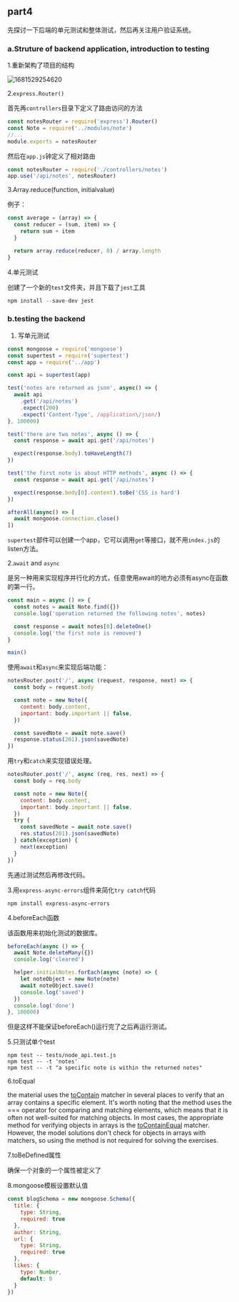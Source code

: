 ## part4

先探讨一下后端的单元测试和整体测试，然后再关注用户验证系统。

### a.Struture of backend application, introduction to testing 

1.重新架构了项目的结构

![1681529254620](./../../../%E6%96%87%E6%A1%A3/WeChat%20Files/WeChat%20Files/wxid_erk7dgv493wp12/FileStorage/Temp/1681529254620.png)

2.`express.Router()`

首先再`controllers`目录下定义了路由访问的方法

```js
const notesRouter = require('express').Router()
const Note = require('../modules/note')
//...
module.exports = notesRouter
```

然后在`app.js`钟定义了相对路由

```js
const notesRouter = require('./controllers/notes')
app.use('/api/notes', notesRouter)
```

3.Array.reduce(function, initialvalue)

例子：

```js
const average = (array) => {
  const reducer = (sum, item) => {
    return sum + item
  }

  return array.reduce(reducer, 0) / array.length
}
```



4.单元测试

创建了一个新的`test`文件夹，并且下载了`jest`工具

```js
npm install --save-dev jest
```



### b.testing the backend 

1. 写单元测试

```js
const mongoose = require('mongoose')
const supertest = require('supertest')
const app = require('../app')

const api = supertest(app)

test('notes are returned as json', async() => {
  await api
    .get('/api/notes')
    .expect(200)
    .expect('Content-Type', /application\/json/)
}, 100000)

test('there are two notes', async () => {
  const response = await api.get('/api/notes')

  expect(response.body).toHaveLength(7)
})

test('the first note is about HTTP methods', async () => {
  const response = await api.get('/api/notes')

  expect(response.body[0].content).toBe('CSS is hard')
})

afterAll(async() => [
  await mongoose.connection.close()
])
```

`supertest`部件可以创建一个app，它可以调用`get`等接口，就不用`index.js`的listen方法。

2.`await` and `async`

是另一种用来实现程序并行化的方式，任意使用await的地方必须有async在函数的第一行。

```js
const main = async () => {
  const notes = await Note.find({})
  console.log('operation returned the following notes', notes)

  const response = await notes[0].deleteOne()
  console.log('the first note is removed')
}

main()
```

使用`await`和`async`来实现后端功能：

```js
notesRouter.post('/', async (request, response, next) => {
  const body = request.body

  const note = new Note({
    content: body.content,
    important: body.important || false,
  })

  const savedNote = await note.save()
  response.status(201).json(savedNote)
})
```

用`try`和`catch`来实现错误处理。

```js
notesRouter.post('/', async (req, res, next) => {
  const body = req.body

  const note = new Note({
    content: body.content,
    important: body.important || false,
  })
  try {
    const savedNote = await note.save()
    res.status(201).json(savedNote)
  } catch(exception) {
    next(exception)
  }
})
```

先通过测试然后再修改代码。

3.用`express-async-errors`组件来简化`try catch`代码

```shell
npm install express-async-errors
```



4.beforeEach函数

该函数用来初始化测试的数据库。

```js
beforeEach(async () => {
  await Note.deleteMany({})
  console.log('cleared')

  helper.initialNotes.forEach(async (note) => {
    let noteObject = new Note(note)
    await noteObject.save()
    console.log('saved')
  })
  console.log('done')
}, 100000)
```

但是这样不能保证beforeEach()运行完了之后再运行测试。



5.只测试单个test

```shell
npm test -- tests/node_api.test.js
npm test -- -t 'notes'
npm test -- -t "a specific note is within the returned notes"
```



6.toEqual

 the material uses the [toContain](https://jestjs.io/docs/expect#tocontainitem) matcher in several places to verify that an array contains a specific element. It's worth noting that the method uses the === operator for comparing and matching elements, which means that it is often not well-suited for matching objects. In most cases, the appropriate method for verifying objects in arrays is the [toContainEqual](https://jestjs.io/docs/expect#tocontainequalitem) matcher. However, the model solutions don't check for objects in arrays with matchers, so using the method is not required for solving the exercises.

7.toBeDefined属性

确保一个对象的一个属性被定义了

8.mongoose模板设置默认值

```js
const blogSchema = new mongoose.Schema({
  title: {
    type: String,
    required: true
  },
  author: String,
  url: {
    type: String,
    required: true
  },
  likes: {
    type: Number,
    default: 0
  }
})
```

